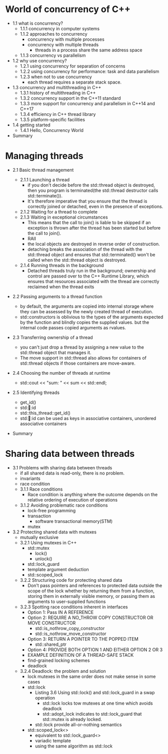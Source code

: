 # World of concurrency of C++
- 1.1 what is concurrency?
    - 1.1.1 concurrency in computer systems
    - 1.1.2 approaches to concurrency
        - concurrency with multiple processes
        - concurrency with multiple threads
            - threads in a process share the same address space
    - 1.1.3 concurrency vs parallelism
- 1.2 why use concurrency?
    - 1.2.1 using concurrency for separation of concerns
    - 1.2.2 using concurrency for performance: task and data parallelism
    - 1.2.3 when not to use concurrency
        - each thread requires a separate stack space.
- 1.3 concurrency and multithreading in C++
    - 1.3.1 history of multithreading in C++
    - 1.3.2 concurrency support in the C++11 standard
    - 1.3.3 more support for concurrency and parallelism in C++14 and C++17
    - 1.3.4 efficiency in C++ thread library
    - 1.3.5 platform-specific facilities
- 1.4 getting started
    - 1.4.1 Hello, Concurrency World
- Summary

# Managing threads
- 2.1 Basic thread management
    - 2.1.1 Launching a thread
        - if you don't decide before the std::thread object is destroyed, then you program is terminated(the std::thread destructor calls std::terminate()).
        - It's therefore imperative that you ensure that the thread is correctly joined or detached, even in the presence of exceptions.
    - 2.1.2 Waiting for a thread to complete
    - 2.1.3 Waiting in exceptional circumstances
        -  This means that the call to join() is liable to be skipped if an exception is thrown after the thread has been started but before the call to join().
        - RAII
        - the local objects are destroyed in reverse order of construction. 
        - detaching breaks the association of the thread with the std::thread object and ensures that std::terminated() won't be called when the std::thread object is destroyed.
    - 2.1.4 Running threads in the background
        - Detached threads truly run in the background; 
        ownership and control are passed over to the C++ Runtime Library, which ensures that resources associated with the thread are correctly reclaimed when the thread exits
- 2.2 Passing arguments to a thread function
    - by default, the arguments are copied into internal storage where they can be assessed by the newly created thread of execution.
    - std::constructors is oblivious to the types of the arguments expected by the function and blindly copies the supplied values.
    but the internal code passes copied arguments as rvalues.

- 2.3 Transferring ownership of a thread
    - you can't just drop a thread by assigning a new value to the std::thread object that manages it.
    - The move support in std::thread also allows for containers of std::thread objects if those containers are move-aware.

- 2.4 Choosing the number of threads at runtime
    - std::cout << "sum: " << sum << std::endl;
- 2.5 Identifying threads
    - get_id()
    - std::thread::id
    - std::this_thread::get_id()
    - std::thread::id can be used as keys in associative containers, unordered associative containers
- Summary

# Sharing data between threads
- 3.1 Problems with sharing data between threads
    - if all shared data is read-only, there is no problem.
    - invariants
    - race condition
    - 3.1.1 Race conditions
        - Race condition is anything where the outcome depends on the relative ordering of execution of operations
    - 3.1.2 Avoiding problematic race conditions
        - lock-free programming
        - transaction
            - software transactional memory(STM)
        - mutex
- 3.2 Protecting shared data with mutexes
    - mutually exclusive
    - 3.2.1 Using mutexes in C++
        - std::mutex
            - lock()
            - unlock()
        - std::lock_guard
        - template argument deduction
        - std::scoped_lock
    - 3.2.2 Structuring code for protecting shared data
        - Don't pass pointers and references to protected data outside the scope of the lock
        whether by returning them from a function, storing them in externally visible memory,
        or passing them as arguments to user-supplied functions
    - 3.2.3 Spotting race conditions inherent in interfaces
        - Option 1: Pass IN A REFERENCE
        - Option 2: REQUIRE A NO_THROW COPY CONSTRUCTOR OR MOVE CONSTRUCTOR
            - std::is_nothrow_copy_constructor
            - std::is_nothrow_move_constructor
        - Option 3: RETURN A POINTER TO THE POPPED ITEM
            - std::shared_ptr
        - Option 4: PROVIDE BOTH OPTION 1 AND EITHER OPTION 2 OR 3
        - EXAMPLE DEFINITION OF A THREAD-SAFE STACK
        - find-grained locking schemes
        - deadlock
    - 3.2.4 Deadlock: the problem and solution
        - lock mutexes in the same order does not make sense in some cases
        - std::lock
            - Listing 3.6 Using std::lock() and std::lock_guard in a swap operation
                - std::lock locks tow mutexes at one time which avoids deadlock
                - std::adopt_lock indicates to std::lock_guard that std::mutex is already locked.
            - std::lock provide all-or-nothing semantics
        - std::scoped_lock<>
            - equivalent to std::lock_guard<>
            - variadic template
            - using the same algorithm as std::lock
